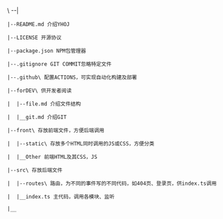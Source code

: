 \ --|

    |--README.md 介绍YHOJ

    |--LICENSE 开源协议

    |--package.json NPM包管理器

    |--.gitignore GIT COMMIT忽略特定文件

    |--.github\ 配置ACTIONS，可实现自动化构建及部署

    |--forDEV\ 供开发者阅读

    |  |--file.md 介绍文件结构

    |  |__git.md 介绍GIT

    |--front\ 存放前端文件，方便后端调用

    |  |--static\ 存放多个HTML同时调用的JS或CSS，方便分类

    |  |__Other 前端HTML及其CSS，JS

    |--src\ 存放后端文件

    |  |--routes\ 路由，为不同的事件写的不同代码，如404页、登录页，供index.ts调用

    |  |__index.ts 主代码，调用各模块、监听
    
    |__